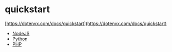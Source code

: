 # quickstart

[https://dotenvx.com/docs/quickstart](https://dotenvx.com/docs/quickstart)

* [NodeJS](./nodejs)
* [Python](./python)
* [PHP](./php)
